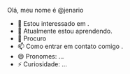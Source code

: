 Olá, meu nome é @jenario
- 👀 Estou interessado em .
- 🌱 Atualmente estou aprendendo.
- 💞️ Procuro 
- 📫 Como entrar em contato comigo .
- 😄 Pronomes: ...
- ⚡ Curiosidade: ...

<!---
jenario/jenario é um repositório ✨ especial ✨ porque seu `README.md` (este arquivo) aparece em seu perfil do GitHub.
Você pode clicar no link Visualizar para ver suas alterações.
--->
